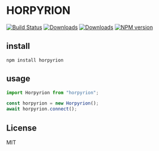 # HORPYRION
[![Build Status](https://travis-ci.org/uhlryk/horpyrion.svg)](https://travis-ci.org/uhlryk/horpyrion)
[![Downloads](https://img.shields.io/npm/dt/horpyrion.svg)](https://www.npmjs.com/package/horpyrion)
[![Downloads](https://img.shields.io/npm/dm/horpyrion.svg)](https://www.npmjs.com/package/horpyrion)
[![NPM version](https://img.shields.io/npm/v/horpyrion.svg)](https://www.npmjs.com/package/horpyrion)



## install

```
npm install horpyrion
```

## usage

```javascript
import Horpyrion from "horpyrion";
```


```javascript
const horpyrion = new Horpyrion();
await horpyrion.connect();
  ```     
      
## License

MIT
